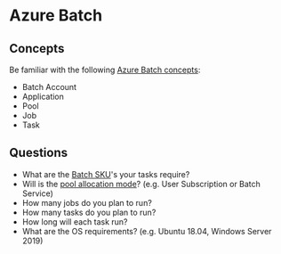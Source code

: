 # Azure Batch

## Concepts

Be familiar with the following [Azure Batch concepts](https://docs.microsoft.com/en-us/azure/batch/batch-service-workflow-features):

* Batch Account
* Application
* Pool
* Job
* Task

## Questions


* What are the [Batch SKU](https://docs.microsoft.com/en-us/azure/batch/batch-pool-vm-sizes)'s your tasks require?
* Will is the [pool allocation mode](https://docs.microsoft.com/en-us/azure/batch/accounts#batch-accounts)? (e.g. User Subscription or Batch Service)
* How many jobs do you plan to run?  
* How many tasks do you plan to run?
* How long will each task run?
* What are the OS requirements? (e.g. Ubuntu 18.04, Windows Server 2019)
